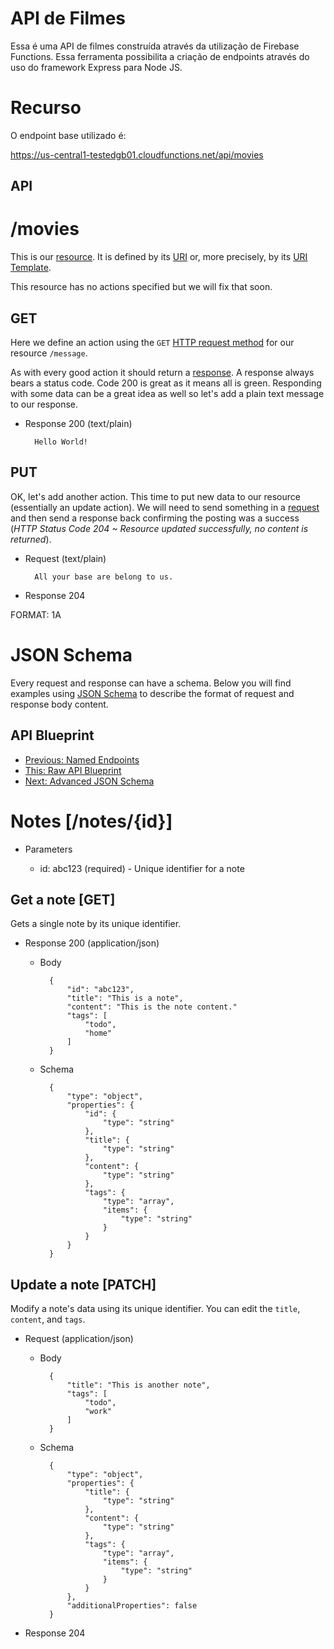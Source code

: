 
# API de Filmes

Essa é uma API de filmes construída através da utilização de Firebase Functions.
Essa ferramenta possibilita a criação de endpoints através do uso do framework 
Express para Node JS.

# Recurso

O endpoint base utilizado é:

https://us-central1-testedgb01.cloudfunctions.net/api/movies

## API

# /movies
This is our [resource](http://www.w3.org/TR/di-gloss/#def-resource). It is
defined by its
[URI](http://www.w3.org/TR/di-gloss/#def-uniform-resource-identifier) or, more
precisely, by its [URI Template](http://tools.ietf.org/html/rfc6570).

This resource has no actions specified but we will fix that soon.

## GET
Here we define an action using the `GET` [HTTP request method](http://www.w3schools.com/tags/ref_httpmethods.asp) for our resource `/message`.

As with every good action it should return a
[response](http://www.w3.org/TR/di-gloss/#def-http-response). A response always
bears a status code. Code 200 is great as it means all is green. Responding
with some data can be a great idea as well so let's add a plain text message to
our response.

+ Response 200 (text/plain)

        Hello World!

## PUT
OK, let's add another action. This time to put new data to our resource
(essentially an update action). We will need to send something in a
[request](http://www.w3.org/TR/di-gloss/#def-http-request) and then send a
response back confirming the posting was a success (_HTTP Status Code 204 ~
Resource updated successfully, no content is returned_).

+ Request (text/plain)

        All your base are belong to us.

+ Response 204

 


FORMAT: 1A

# JSON Schema
Every request and response can have a schema. Below you will find examples
using [JSON Schema](http://json-schema.org/) to describe the format of request
and response body content.

## API Blueprint
+ [Previous: Named Endpoints](13.%20Named%20Endpoints.md)
+ [This: Raw API Blueprint](https://raw.github.com/apiaryio/api-blueprint/master/examples/14.%20JSON%20Schema.md)
+ [Next: Advanced JSON Schema](15.%20Advanced%20JSON%20Schema.md)

# Notes [/notes/{id}]

+ Parameters

    + id: abc123 (required) - Unique identifier for a note

## Get a note [GET]
Gets a single note by its unique identifier.

+ Response 200 (application/json)

    + Body

            {
                "id": "abc123",
                "title": "This is a note",
                "content": "This is the note content."
                "tags": [
                    "todo",
                    "home"
                ]
            }

    + Schema

            {
                "type": "object",
                "properties": {
                    "id": {
                        "type": "string"
                    },
                    "title": {
                        "type": "string"
                    },
                    "content": {
                        "type": "string"
                    },
                    "tags": {
                        "type": "array",
                        "items": {
                            "type": "string"
                        }
                    }
                }
            }

## Update a note [PATCH]
Modify a note's data using its unique identifier. You can edit the `title`,
`content`, and `tags`.

+ Request (application/json)

    + Body

            {
                "title": "This is another note",
                "tags": [
                    "todo",
                    "work"
                ]
            }

    + Schema

            {
                "type": "object",
                "properties": {
                    "title": {
                        "type": "string"
                    },
                    "content": {
                        "type": "string"
                    },
                    "tags": {
                        "type": "array",
                        "items": {
                            "type": "string"
                        }
                    }
                },
                "additionalProperties": false
            }

+ Response 204

